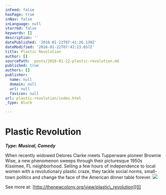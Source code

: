```yaml
---
inFeed: false
hasPage: true
inNav: false
inLanguage: null
starred: false
keywords: []
description: ''
datePublished: '2016-01-22T07:41:26.139Z'
dateModified: '2016-01-22T07:41:23.657Z'
title: Plastic Revolution
author: []
sourcePath: _posts/2016-01-22-plastic-revolution.md
published: true
authors: []
publisher:
  name: null
  domain: null
  url: null
  favicon: null
url: plastic-revolution/index.html
_type: Blurb

---
```

# Plastic Revolution

**_Type: Musical, Comedy_**

When recently widowed Delores Clarke meets Tupperware pioneer Brownie Wise, a new phenomenon sweeps through their picturesque 1950s Kissimee, FL neighborhood. Selling a few hours of independence to local women with a revolutionary plastic craze, they tackle social norms, small-town politics and change the face of the American dinner table forever.
![](https://the-grid-user-content.s3-us-west-2.amazonaws.com/e0d6a5c6-79b4-4748-ab27-7bf4d0e6a51d.jpg)

See more at: [http://thenewcolony.org/view/plastic\_revolution][0]

[0]: http://thenewcolony.org/view/plastic_revolution
